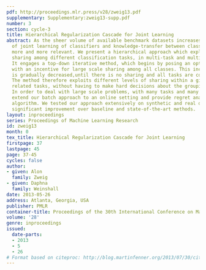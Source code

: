 ```yaml
---
pdf: http://proceedings.mlr.press/v28/zweig13.pdf
supplementary: Supplementary:zweig13-supp.pdf
number: 3
section: cycle-3
title: Hierarchical Regularization Cascade for Joint Learning
abstract: As the sheer volume of available benchmark datasets increases, the problem
  of joint learning of classifiers and knowledge-transfer between classifiers, becomes
  more and more relevant. We present a hierarchical approach which exploits information
  sharing among different classification tasks, in multi-task and multi-class settings.
  It engages a top-down iterative method, which begins by posing an optimization problem
  with an incentive for large scale sharing among all classes. This incentive to share
  is gradually decreased,until there is no sharing and all tasks are considered separately.
  The method therefore exploits different levels of sharing within a given group of
  related tasks, without having to make hard decisions about the grouping of tasks.
  In order to deal with large scale problems, with many tasks and many classes, we
  extend our batch approach to an online setting and provide regret analysis of the
  algorithm. We tested our approach extensively on synthetic and real datasets, showing
  significant improvement over baseline and state-of-the-art methods.
layout: inproceedings
series: Proceedings of Machine Learning Research
id: zweig13
month: 0
tex_title: Hierarchical Regularization Cascade for Joint Learning
firstpage: 37
lastpage: 45
page: 37-45
cycles: false
author:
- given: Alon
  family: Zweig
- given: Daphna
  family: Weinshall
date: 2013-05-26
address: Atlanta, Georgia, USA
publisher: PMLR
container-title: Proceedings of the 30th International Conference on Machine Learning
volume: '28'
genre: inproceedings
issued:
  date-parts:
  - 2013
  - 5
  - 26
# Format based on citeproc: http://blog.martinfenner.org/2013/07/30/citeproc-yaml-for-bibliographies/
---
```

